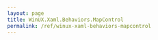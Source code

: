 ```yaml
---
layout: page
title: WinUX.Xaml.Behaviors.MapControl
permalink: /ref/winux-xaml-behaviors-mapcontrol
---
```


